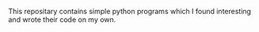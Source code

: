 This repositary contains simple python programs which I found interesting and wrote their code on my own.
